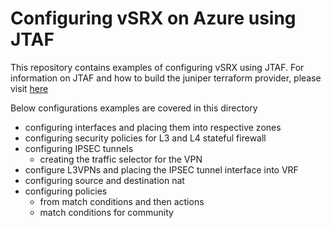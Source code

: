 # Configuring vSRX on Azure using JTAF

This repository contains examples of configuring vSRX using JTAF. For information on JTAF and how to build the juniper terraform provider, please visit [here](https://github.com/Juniper/junos-terraform.git)

Below configurations examples are covered in this directory

- configuring interfaces and placing them into respective zones 
- configuring security policies for L3 and L4 stateful firewall 
- configuring IPSEC tunnels 
    - creating the traffic selector for the VPN
- configure L3VPNs and placing the IPSEC tunnel interface into VRF
- configuring source and destination nat
- configuring policies 
    - from match conditions and then actions 
    - match conditions for community 
